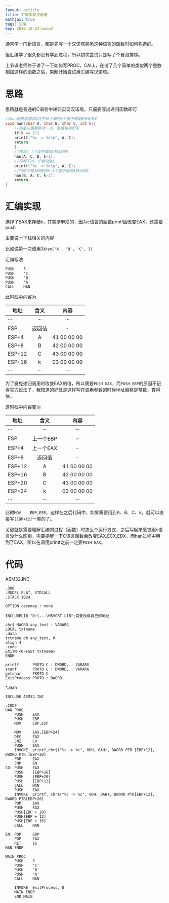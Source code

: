 ```yaml
---
layout: article
title: 汇编实现汉诺塔
mathjax: true
tags: 汇编
key: 2016-10-22-masm2
---
```


通常学一门新语言，都是先写一个汉诺塔熟悉这种语言的函数时如何构造的。

但汇编学了很久都没有学到过程，所以初次尝试只是写了个冒泡排序。

上节课老师终于讲了一下如何写PROC，CALL，在试了几个简单的类似两个整数相加这样的函数之后，果断开始尝试用汇编写汉诺塔。

<!--more-->

<div class="divider"></div>

# 思路

思路就是普通的C语言中递归实现汉诺塔，只需要写出递归函数即可

```c
//han函数能够将A柱子最上面的k个盘子借助B移动到C
void han(char A, char B, char C, int k){
	//如果只需要移动一次，直接移动即可
    if(k == 1){
	printf("%c -> %c\n", A, C);
	return;
    }
	//先将k-1个盘子借助C移动到B
    han(A, C, B, k-1);
	//将剩下的一个移动到C
    printf("%c -> %c\n", A, C);
	//将刚才移动到B的k-1个盘子借助A移动到C
    han(B, A, C, k-1);
    return;
}

```

# 汇编实现

选择了EAX来存储k，其实挺麻烦的，因为c语言的函数printf回改变EAX，还需要push

主要说一下栈相关的内容

比如说第一次调用为```han('A', 'B', 'C', 3)```

汇编写法

```
PUSH 	3
PUSH 	'C'
PUSH 	'B'
PUSH 	'A'
CALL 	HAN
```

此时栈中内容为

|地址|含义|内容|
|---|:----:|:------:|
|···|···|···|
|ESP|返回值|-|
|ESP+4|A|41 00 00 00|
|ESP+8|B|42 00 00 00|
|ESP+12|C|43 00 00 00|
|ESP+16|k|03 00 00 00|
|···|···|···|

为了避免递归调用时改变EAX的值，所以需要```PUSH EAX```，而```PUSH EBP```的原因不记得官方说法了，我知道的好处是这样写在调用参数的时候地址偏移是常数，算得快。

这时栈中内容变为

|地址|含义|内容|
|---|:----:|:------:|
|···|···|···|
|ESP|上一个EBP|-|
|ESP+4|上一个EAX|-|
|ESP+8|返回值|-|
|ESP+12|A|41 00 00 00|
|ESP+16|B|42 00 00 00|
|ESP+20|C|43 00 00 00|
|ESP+24|k|03 00 00 00|
|···|···|···|

此时```MOV 	EBP,ESP```，这样在之后代码中，如果需要用到A、B、C、k，就可以直接写```[EBP+12]```一类的了。

关键就是需要理解汇编的过程（函数）时怎么个运行方式，之后写起来感觉跟c语言没什么区别，需要提醒一下C语言函数会改变EAX,ECX,EDX，而han过程中用到了EAX，所以在调用printf之前一定要```PUSH EAX```。


# 代码

ASM32.INC

```
.386
.MODEL FLAT, STDCALL
.STACK 1024

OPTION casemap : none

INCLUDELIB "D:\...\MSVCRT.LIB";需要换成自己的地址

chr$ MACRO any_text : VARARG
LOCAL txtname
.data
txtname db any_text, 0
align 4
.code
EXITM <OFFSET txtname>
ENDM

printf		PROTO C : DWORD, : VARARG
scanf		PROTO C : DWORD, : VARARG
getchar		PROTO C
ExitProcess PROTO : DWORD
```

*.asm

```
INCLUDE	ASM32.INC

.CODE
HAN PROC
	PUSH	EAX
	PUSH	EBP
	MOV		EBP,ESP

	MOV		EAX,[EBP+24]
	DEC		EAX
	JNZ		CO
	PUSH	EAX
	INVOKE	printf,chr$("%c -> %c", 0DH, 0AH), DWORD PTR [EBP+12], DWORD PTR [EBP+20]
	POP		EAX
	JMP		EN
CO:	PUSH	EAX
	PUSH	[EBP+16]
	PUSH	[EBP+20]
	PUSH	[EBP+12]
	CALL	HAN
	PUSH	EAX
	INVOKE	printf, chr$("%c -> %c", 0DH, 0AH), DWORD PTR[EBP+12], DWORD PTR[EBP+20]
	POP		EAX
	PUSH	EAX
	PUSH[EBP + 20]
	PUSH[EBP + 12]
	PUSH[EBP + 16]
	CALL	HAN

EN:	POP		EBP
	POP		EAX
	RET		16
HAN ENDP

MAIN PROC
	PUSH	3
	PUSH	'C'
	PUSH	'B'
	PUSH	'A'
	CALL	HAN

	INVOKE  ExitProcess, 0
	MAIN ENDP
	END MAIN
```